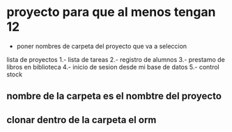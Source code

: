 # proyecto para que al menos tengan 12

- poner nombres de carpeta del proyecto que va a seleccion

lista de proyectos
1.- lista de tareas
2.- registro de alumnos
3.- prestamo de libros en biblioteca
4.- inicio de sesion desde mi base de datos
5.- control stock

## nombre de la carpeta es el nombtre del proyecto
## clonar dentro de la carpeta el orm

